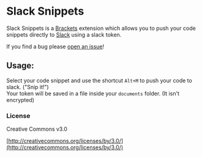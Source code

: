 # Slack Snippets

Slack Snippets is a [Brackets](https://github.com/adobe/brackets) extension which allows you to push your code snippets directly to [Slack](https://slack.com) using a slack token.


If you find a bug please [open an issue](https://github.com/Wikunia/brackets-slacksnippet/issues)!


## Usage:
Select your code snippet and use the shortcut `Alt+M` to push your code to slack. ("Snip it!")    
Your token will be saved in a file inside your `documents` folder. (It isn't encrypted)



### License
Creative Commons v3.0

[http://creativecommons.org/licenses/by/3.0/](http://creativecommons.org/licenses/by/3.0/)